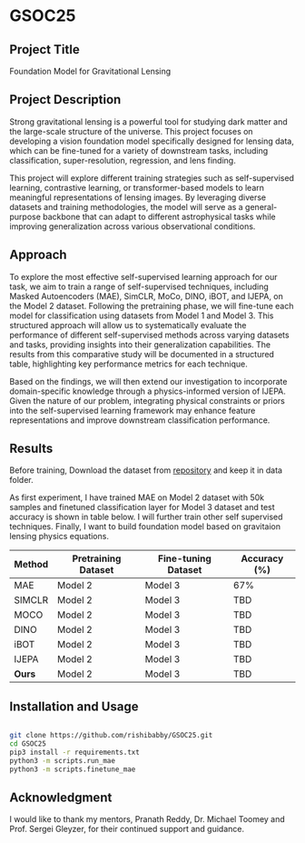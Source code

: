 # GSOC25

## Project Title

Foundation Model for Gravitational Lensing

## Project Description

Strong gravitational lensing is a powerful tool for studying dark matter and the large-scale structure of the universe. This project focuses on developing a vision foundation model specifically designed for lensing data, which can be fine-tuned for a variety of downstream tasks, including classification, super-resolution, regression, and lens finding.

This project will explore different training strategies such as self-supervised learning, contrastive learning, or transformer-based models to learn meaningful representations of lensing images. By leveraging diverse datasets and training methodologies, the model will serve as a general-purpose backbone that can adapt to different astrophysical tasks while improving generalization across various observational conditions.


## Approach

To explore the most effective self-supervised learning approach for our task, we aim to train a range of self-supervised techniques, including Masked Autoencoders (MAE), SimCLR, MoCo, DINO, iBOT, and IJEPA, on the Model 2 dataset. Following the pretraining phase, we will fine-tune each model for classification using datasets from Model 1 and Model 3. This structured approach will allow us to systematically evaluate the performance of different self-supervised methods across varying datasets and tasks, providing insights into their generalization capabilities. The results from this comparative study will be documented in a structured table, highlighting key performance metrics for each technique.

Based on the findings, we will then extend our investigation to incorporate domain-specific knowledge through a physics-informed version of IJEPA. Given the nature of our problem, integrating physical constraints or priors into the self-supervised learning framework may enhance feature representations and improve downstream classification performance. 

## Results

Before training, Download the dataset from [repository](https://github.com/mwt5345/DeepLenseSim/tree/main/) and keep it in data folder. 

As first experiment, I have trained MAE on Model 2 dataset with 50k samples and finetuned classification layer for Model 3 dataset and test accuracy is shown in table below. I will further train other self supervised techniques. Finally, I want to build foundation model based on gravitaion lensing physics equations. 

| Method   | Pretraining Dataset | Fine-tuning Dataset | Accuracy (%) |
|----------|--------------------|---------------------|-------------|
| MAE      | Model 2            | Model 3            | 67%         |
| SIMCLR   | Model 2            | Model 3            | TBD         |
| MOCO     | Model 2            | Model 3            | TBD         |
| DINO     | Model 2            | Model 3            | TBD         |
| iBOT     | Model 2            | Model 3            | TBD         |
| IJEPA    | Model 2            | Model 3            | TBD         |
| **Ours**    | Model 2            | Model 3            | TBD         |

## Installation and Usage


```sh

git clone https://github.com/rishibabby/GSOC25.git
cd GSOC25
pip3 install -r requirements.txt
python3 -m scripts.run_mae
python3 -m scripts.finetune_mae

```

## Acknowledgment

I would like to thank my mentors, Pranath Reddy, Dr. Michael Toomey and Prof. Sergei Gleyzer, for their continued support and guidance.

